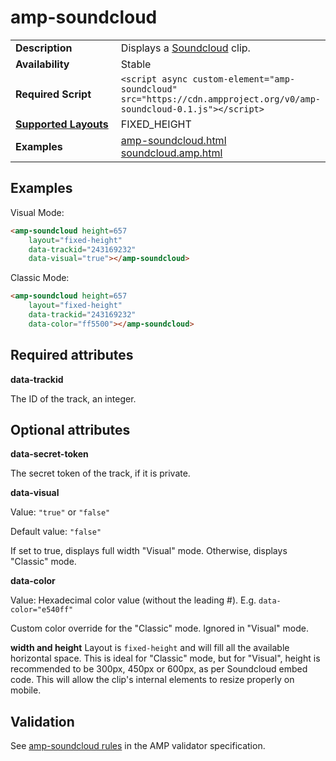<!---
Copyright 2016 The AMP HTML Authors. All Rights Reserved.

Licensed under the Apache License, Version 2.0 (the "License");
you may not use this file except in compliance with the License.
You may obtain a copy of the License at

      http://www.apache.org/licenses/LICENSE-2.0

Unless required by applicable law or agreed to in writing, software
distributed under the License is distributed on an "AS-IS" BASIS,
WITHOUT WARRANTIES OR CONDITIONS OF ANY KIND, either express or implied.
See the License for the specific language governing permissions and
limitations under the License.
-->

# <a name="amp-soundcloud"></a>amp-soundcloud

<table>
  <tr>
    <td width="40%"><strong>Description</strong></td>
    <td> Displays a <a href="https://soundcloud.com/">Soundcloud</a> clip.</td>
  </tr>
  <tr>
    <td width="40%"><strong>Availability</strong></td>
    <td>Stable</td>
  </tr>
  <tr>
    <td width="40%"><strong>Required Script</strong></td>
    <td><code>&lt;script async custom-element="amp-soundcloud" src="https://cdn.ampproject.org/v0/amp-soundcloud-0.1.js">&lt;/script></code></td>
  </tr>
  <tr>
    <td class="col-fourty"><strong><a href="https://www.ampproject.org/docs/guides/responsive/control_layout.html">Supported Layouts</a></strong></td>
    <td>FIXED_HEIGHT</td>
  </tr>
  <tr>
    <td width="40%"><strong>Examples</strong></td>
    <td><a href="https://ampbyexample.com/components/amp-soundcloud/">amp-soundcloud.html</a><br /><a href="https://github.com/ampproject/amphtml/blob/master/examples/soundcloud.amp.html">soundcloud.amp.html</a></td>
  </tr>
</table>

## Examples

Visual Mode:
```html
<amp-soundcloud height=657
    layout="fixed-height"
    data-trackid="243169232"
    data-visual="true"></amp-soundcloud>
```

Classic Mode:
```html
<amp-soundcloud height=657
    layout="fixed-height"
    data-trackid="243169232"
    data-color="ff5500"></amp-soundcloud>
```

## Required attributes

**data-trackid**

The ID of the track, an integer.

## Optional attributes

**data-secret-token**

The secret token of the track, if it is private.

**data-visual**

Value: `"true"` or `"false"`

Default value: `"false"`

If set to true, displays full width "Visual" mode. Otherwise, displays "Classic"
mode.

**data-color**

Value: Hexadecimal color value (without the leading #).
E.g. `data-color="e540ff"`

Custom color override for the "Classic" mode. Ignored in "Visual" mode.

**width and height**
Layout is `fixed-height` and will fill all the available horizontal space. This is ideal for "Classic" mode, but for "Visual", height is recommended to be 300px, 450px or 600px, as per Soundcloud embed code. This will allow the clip's internal elements to resize properly on mobile.

## Validation

See [amp-soundcloud rules](https://github.com/ampproject/amphtml/blob/master/extensions/amp-soundcloud/0.1/validator-amp-soundcloud.protoascii) in the AMP validator specification.
